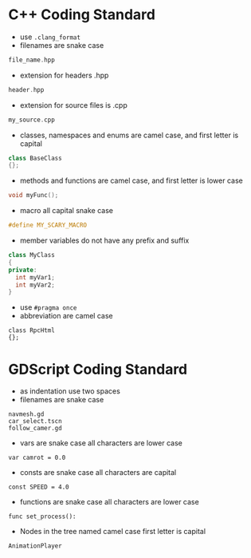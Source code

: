# C++ Coding Standard

- use `.clang_format`
- filenames are snake case
```c++
file_name.hpp
```
- extension for headers .hpp
```c++
header.hpp
```
- extension for source files is .cpp
```c++
my_source.cpp
```
- classes, namespaces and enums are camel case, and first letter is capital
```c++
class BaseClass
{};
```
- methods and functions are camel case, and first letter is lower case
```c++
void myFunc();
```
- macro all capital snake case
```c++
#define MY_SCARY_MACRO
```
- member variables do not have any prefix and suffix
```c++
class MyClass
{
private:
  int myVar1;
  int myVar2;
}
```
- use `#pragma once`
- abbreviation are camel case
```
class RpcHtml
{};
```

# GDScript Coding Standard
- as indentation use two spaces
- filenames are snake case
```
navmesh.gd
car_select.tscn
follow_camer.gd
```
- vars are snake case all characters are lower case
```
var camrot = 0.0
```
- consts are snake case all characters are capital
```
const SPEED = 4.0
```
- functions are snake case all characters are lower case
```
func set_process():
```
- Nodes in the tree named camel case first letter is capital
```
AnimationPlayer
```
